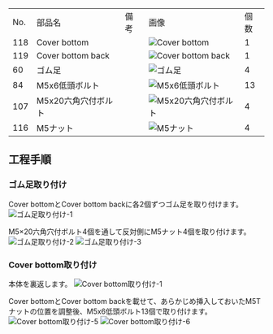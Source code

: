 <table class="packing-list">
    <tbody>
        <tr>
            <td>No.</td>
            <td>部品名</td>
            <td>備考</td>
            <td class="packing-img">画像</td>
            <td>個数</td>
        </tr>
        <tr>
            <td>118</td>
            <td>Cover bottom</td>
            <td></td>
            <td><img src="./images/packing/118.jpg" alt="Cover bottom"></td>
            <td>1</td>
        </tr>
        <tr>
            <td>119</td>
            <td>Cover bottom back</td>
            <td></td>
            <td><img src="./images/packing/119.jpg" alt="Cover bottom back"></td>
            <td>1</td>
        </tr>
        <tr>
            <td>60</td>
            <td>ゴム足</td>
            <td></td>
            <td><img src="./images/packing/060.jpg" alt="ゴム足"></td>
            <td>4</td>
        </tr>
        <tr>
            <td>84</td>
            <td>M5x6低頭ボルト</td>
            <td></td>
            <td><img src="./images/packing/084.jpg" alt="M5x6低頭ボルト"></td>
            <td>13</td>
        </tr>
        <tr>
            <td>107</td>
            <td>M5x20六角穴付ボルト</td>
            <td></td>
            <td><img src="./images/packing/107.jpg" alt="M5x20六角穴付ボルト"></td>
            <td>4</td>
        </tr>
        <tr>
            <td>116</td>
            <td>M5ナット</td>
            <td></td>
            <td><img src="./images/packing/116.jpg" alt="M5ナット"></td>
            <td>4</td>
        </tr>
    </tbody>
</table>

## 工程手順

### ゴム足取り付け
Cover bottomとCover bottom backに各2個ずつゴム足を取り付けます。
<img src="./images/09/001.jpg" alt="ゴム足取り付け-1">

M5×20六角穴付ボルト4個を通して反対側にM5ナット4個を取り付けます。
<img src="./images/09/002.jpg" alt="ゴム足取り付け-2">
<img src="./images/09/003.jpg" alt="ゴム足取り付け-3">

### Cover bottom取り付け
本体を裏返します。
<img src="./images/09/004.jpg" alt="Cover bottom取り付け-1">

Cover bottomとCover bottom backを載せて、あらかじめ挿入しておいたM5Tナットの位置を調整後、M5x6低頭ボルト13個で取り付けます。
<img src="./images/09/005.jpg" alt="Cover bottom取り付け-5">
<img src="./images/09/006.jpg" alt="Cover bottom取り付け-6">